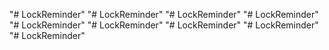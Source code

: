 "# LockReminder" 
"# LockReminder" 
"# LockReminder" 
"# LockReminder" 
"# LockReminder" 
"# LockReminder" 
"# LockReminder" 
"# LockReminder" 
"# LockReminder" 
